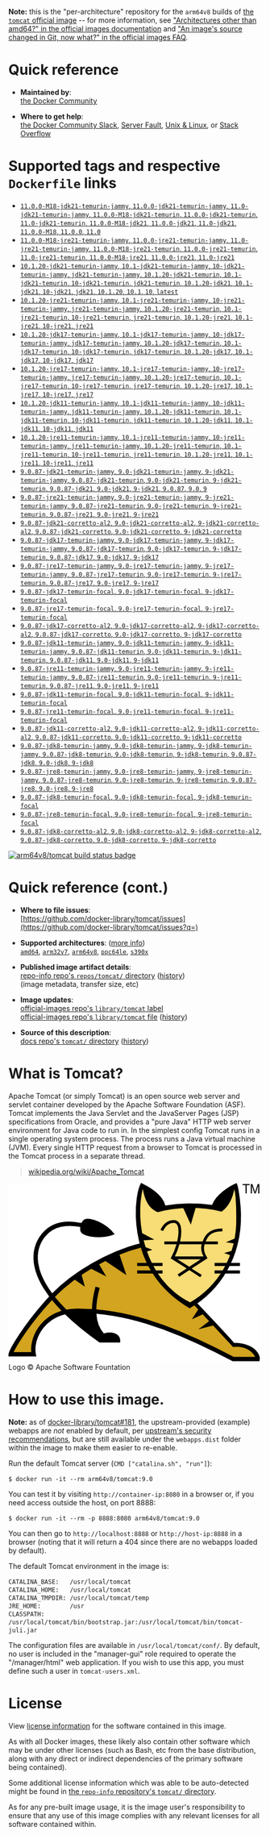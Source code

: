 <!--

********************************************************************************

WARNING:

    DO NOT EDIT "tomcat/README.md"

    IT IS AUTO-GENERATED

    (from the other files in "tomcat/" combined with a set of templates)

********************************************************************************

-->

**Note:** this is the "per-architecture" repository for the `arm64v8` builds of [the `tomcat` official image](https://hub.docker.com/_/tomcat) -- for more information, see ["Architectures other than amd64?" in the official images documentation](https://github.com/docker-library/official-images#architectures-other-than-amd64) and ["An image's source changed in Git, now what?" in the official images FAQ](https://github.com/docker-library/faq#an-images-source-changed-in-git-now-what).

# Quick reference

-	**Maintained by**:  
	[the Docker Community](https://github.com/docker-library/tomcat)

-	**Where to get help**:  
	[the Docker Community Slack](https://dockr.ly/comm-slack), [Server Fault](https://serverfault.com/help/on-topic), [Unix & Linux](https://unix.stackexchange.com/help/on-topic), or [Stack Overflow](https://stackoverflow.com/help/on-topic)

# Supported tags and respective `Dockerfile` links

-	[`11.0.0-M18-jdk21-temurin-jammy`, `11.0.0-jdk21-temurin-jammy`, `11.0-jdk21-temurin-jammy`, `11.0.0-M18-jdk21-temurin`, `11.0.0-jdk21-temurin`, `11.0-jdk21-temurin`, `11.0.0-M18-jdk21`, `11.0.0-jdk21`, `11.0-jdk21`, `11.0.0-M18`, `11.0.0`, `11.0`](https://github.com/docker-library/tomcat/blob/f39dae10107006e115fc0e58a0117fbe5b57cf4d/11.0/jdk21/temurin-jammy/Dockerfile)
-	[`11.0.0-M18-jre21-temurin-jammy`, `11.0.0-jre21-temurin-jammy`, `11.0-jre21-temurin-jammy`, `11.0.0-M18-jre21-temurin`, `11.0.0-jre21-temurin`, `11.0-jre21-temurin`, `11.0.0-M18-jre21`, `11.0.0-jre21`, `11.0-jre21`](https://github.com/docker-library/tomcat/blob/f39dae10107006e115fc0e58a0117fbe5b57cf4d/11.0/jre21/temurin-jammy/Dockerfile)
-	[`10.1.20-jdk21-temurin-jammy`, `10.1-jdk21-temurin-jammy`, `10-jdk21-temurin-jammy`, `jdk21-temurin-jammy`, `10.1.20-jdk21-temurin`, `10.1-jdk21-temurin`, `10-jdk21-temurin`, `jdk21-temurin`, `10.1.20-jdk21`, `10.1-jdk21`, `10-jdk21`, `jdk21`, `10.1.20`, `10.1`, `10`, `latest`](https://github.com/docker-library/tomcat/blob/76e168eaafd429d0323cdcdc020d1340315518e6/10.1/jdk21/temurin-jammy/Dockerfile)
-	[`10.1.20-jre21-temurin-jammy`, `10.1-jre21-temurin-jammy`, `10-jre21-temurin-jammy`, `jre21-temurin-jammy`, `10.1.20-jre21-temurin`, `10.1-jre21-temurin`, `10-jre21-temurin`, `jre21-temurin`, `10.1.20-jre21`, `10.1-jre21`, `10-jre21`, `jre21`](https://github.com/docker-library/tomcat/blob/76e168eaafd429d0323cdcdc020d1340315518e6/10.1/jre21/temurin-jammy/Dockerfile)
-	[`10.1.20-jdk17-temurin-jammy`, `10.1-jdk17-temurin-jammy`, `10-jdk17-temurin-jammy`, `jdk17-temurin-jammy`, `10.1.20-jdk17-temurin`, `10.1-jdk17-temurin`, `10-jdk17-temurin`, `jdk17-temurin`, `10.1.20-jdk17`, `10.1-jdk17`, `10-jdk17`, `jdk17`](https://github.com/docker-library/tomcat/blob/76e168eaafd429d0323cdcdc020d1340315518e6/10.1/jdk17/temurin-jammy/Dockerfile)
-	[`10.1.20-jre17-temurin-jammy`, `10.1-jre17-temurin-jammy`, `10-jre17-temurin-jammy`, `jre17-temurin-jammy`, `10.1.20-jre17-temurin`, `10.1-jre17-temurin`, `10-jre17-temurin`, `jre17-temurin`, `10.1.20-jre17`, `10.1-jre17`, `10-jre17`, `jre17`](https://github.com/docker-library/tomcat/blob/76e168eaafd429d0323cdcdc020d1340315518e6/10.1/jre17/temurin-jammy/Dockerfile)
-	[`10.1.20-jdk11-temurin-jammy`, `10.1-jdk11-temurin-jammy`, `10-jdk11-temurin-jammy`, `jdk11-temurin-jammy`, `10.1.20-jdk11-temurin`, `10.1-jdk11-temurin`, `10-jdk11-temurin`, `jdk11-temurin`, `10.1.20-jdk11`, `10.1-jdk11`, `10-jdk11`, `jdk11`](https://github.com/docker-library/tomcat/blob/76e168eaafd429d0323cdcdc020d1340315518e6/10.1/jdk11/temurin-jammy/Dockerfile)
-	[`10.1.20-jre11-temurin-jammy`, `10.1-jre11-temurin-jammy`, `10-jre11-temurin-jammy`, `jre11-temurin-jammy`, `10.1.20-jre11-temurin`, `10.1-jre11-temurin`, `10-jre11-temurin`, `jre11-temurin`, `10.1.20-jre11`, `10.1-jre11`, `10-jre11`, `jre11`](https://github.com/docker-library/tomcat/blob/76e168eaafd429d0323cdcdc020d1340315518e6/10.1/jre11/temurin-jammy/Dockerfile)
-	[`9.0.87-jdk21-temurin-jammy`, `9.0-jdk21-temurin-jammy`, `9-jdk21-temurin-jammy`, `9.0.87-jdk21-temurin`, `9.0-jdk21-temurin`, `9-jdk21-temurin`, `9.0.87-jdk21`, `9.0-jdk21`, `9-jdk21`, `9.0.87`, `9.0`, `9`](https://github.com/docker-library/tomcat/blob/3ca04782a5cc623bda70cd002ec9577f7ae7b1b9/9.0/jdk21/temurin-jammy/Dockerfile)
-	[`9.0.87-jre21-temurin-jammy`, `9.0-jre21-temurin-jammy`, `9-jre21-temurin-jammy`, `9.0.87-jre21-temurin`, `9.0-jre21-temurin`, `9-jre21-temurin`, `9.0.87-jre21`, `9.0-jre21`, `9-jre21`](https://github.com/docker-library/tomcat/blob/3ca04782a5cc623bda70cd002ec9577f7ae7b1b9/9.0/jre21/temurin-jammy/Dockerfile)
-	[`9.0.87-jdk21-corretto-al2`, `9.0-jdk21-corretto-al2`, `9-jdk21-corretto-al2`, `9.0.87-jdk21-corretto`, `9.0-jdk21-corretto`, `9-jdk21-corretto`](https://github.com/docker-library/tomcat/blob/3ca04782a5cc623bda70cd002ec9577f7ae7b1b9/9.0/jdk21/corretto-al2/Dockerfile)
-	[`9.0.87-jdk17-temurin-jammy`, `9.0-jdk17-temurin-jammy`, `9-jdk17-temurin-jammy`, `9.0.87-jdk17-temurin`, `9.0-jdk17-temurin`, `9-jdk17-temurin`, `9.0.87-jdk17`, `9.0-jdk17`, `9-jdk17`](https://github.com/docker-library/tomcat/blob/3ca04782a5cc623bda70cd002ec9577f7ae7b1b9/9.0/jdk17/temurin-jammy/Dockerfile)
-	[`9.0.87-jre17-temurin-jammy`, `9.0-jre17-temurin-jammy`, `9-jre17-temurin-jammy`, `9.0.87-jre17-temurin`, `9.0-jre17-temurin`, `9-jre17-temurin`, `9.0.87-jre17`, `9.0-jre17`, `9-jre17`](https://github.com/docker-library/tomcat/blob/3ca04782a5cc623bda70cd002ec9577f7ae7b1b9/9.0/jre17/temurin-jammy/Dockerfile)
-	[`9.0.87-jdk17-temurin-focal`, `9.0-jdk17-temurin-focal`, `9-jdk17-temurin-focal`](https://github.com/docker-library/tomcat/blob/3ca04782a5cc623bda70cd002ec9577f7ae7b1b9/9.0/jdk17/temurin-focal/Dockerfile)
-	[`9.0.87-jre17-temurin-focal`, `9.0-jre17-temurin-focal`, `9-jre17-temurin-focal`](https://github.com/docker-library/tomcat/blob/3ca04782a5cc623bda70cd002ec9577f7ae7b1b9/9.0/jre17/temurin-focal/Dockerfile)
-	[`9.0.87-jdk17-corretto-al2`, `9.0-jdk17-corretto-al2`, `9-jdk17-corretto-al2`, `9.0.87-jdk17-corretto`, `9.0-jdk17-corretto`, `9-jdk17-corretto`](https://github.com/docker-library/tomcat/blob/3ca04782a5cc623bda70cd002ec9577f7ae7b1b9/9.0/jdk17/corretto-al2/Dockerfile)
-	[`9.0.87-jdk11-temurin-jammy`, `9.0-jdk11-temurin-jammy`, `9-jdk11-temurin-jammy`, `9.0.87-jdk11-temurin`, `9.0-jdk11-temurin`, `9-jdk11-temurin`, `9.0.87-jdk11`, `9.0-jdk11`, `9-jdk11`](https://github.com/docker-library/tomcat/blob/3ca04782a5cc623bda70cd002ec9577f7ae7b1b9/9.0/jdk11/temurin-jammy/Dockerfile)
-	[`9.0.87-jre11-temurin-jammy`, `9.0-jre11-temurin-jammy`, `9-jre11-temurin-jammy`, `9.0.87-jre11-temurin`, `9.0-jre11-temurin`, `9-jre11-temurin`, `9.0.87-jre11`, `9.0-jre11`, `9-jre11`](https://github.com/docker-library/tomcat/blob/3ca04782a5cc623bda70cd002ec9577f7ae7b1b9/9.0/jre11/temurin-jammy/Dockerfile)
-	[`9.0.87-jdk11-temurin-focal`, `9.0-jdk11-temurin-focal`, `9-jdk11-temurin-focal`](https://github.com/docker-library/tomcat/blob/3ca04782a5cc623bda70cd002ec9577f7ae7b1b9/9.0/jdk11/temurin-focal/Dockerfile)
-	[`9.0.87-jre11-temurin-focal`, `9.0-jre11-temurin-focal`, `9-jre11-temurin-focal`](https://github.com/docker-library/tomcat/blob/3ca04782a5cc623bda70cd002ec9577f7ae7b1b9/9.0/jre11/temurin-focal/Dockerfile)
-	[`9.0.87-jdk11-corretto-al2`, `9.0-jdk11-corretto-al2`, `9-jdk11-corretto-al2`, `9.0.87-jdk11-corretto`, `9.0-jdk11-corretto`, `9-jdk11-corretto`](https://github.com/docker-library/tomcat/blob/3ca04782a5cc623bda70cd002ec9577f7ae7b1b9/9.0/jdk11/corretto-al2/Dockerfile)
-	[`9.0.87-jdk8-temurin-jammy`, `9.0-jdk8-temurin-jammy`, `9-jdk8-temurin-jammy`, `9.0.87-jdk8-temurin`, `9.0-jdk8-temurin`, `9-jdk8-temurin`, `9.0.87-jdk8`, `9.0-jdk8`, `9-jdk8`](https://github.com/docker-library/tomcat/blob/3ca04782a5cc623bda70cd002ec9577f7ae7b1b9/9.0/jdk8/temurin-jammy/Dockerfile)
-	[`9.0.87-jre8-temurin-jammy`, `9.0-jre8-temurin-jammy`, `9-jre8-temurin-jammy`, `9.0.87-jre8-temurin`, `9.0-jre8-temurin`, `9-jre8-temurin`, `9.0.87-jre8`, `9.0-jre8`, `9-jre8`](https://github.com/docker-library/tomcat/blob/3ca04782a5cc623bda70cd002ec9577f7ae7b1b9/9.0/jre8/temurin-jammy/Dockerfile)
-	[`9.0.87-jdk8-temurin-focal`, `9.0-jdk8-temurin-focal`, `9-jdk8-temurin-focal`](https://github.com/docker-library/tomcat/blob/3ca04782a5cc623bda70cd002ec9577f7ae7b1b9/9.0/jdk8/temurin-focal/Dockerfile)
-	[`9.0.87-jre8-temurin-focal`, `9.0-jre8-temurin-focal`, `9-jre8-temurin-focal`](https://github.com/docker-library/tomcat/blob/3ca04782a5cc623bda70cd002ec9577f7ae7b1b9/9.0/jre8/temurin-focal/Dockerfile)
-	[`9.0.87-jdk8-corretto-al2`, `9.0-jdk8-corretto-al2`, `9-jdk8-corretto-al2`, `9.0.87-jdk8-corretto`, `9.0-jdk8-corretto`, `9-jdk8-corretto`](https://github.com/docker-library/tomcat/blob/3ca04782a5cc623bda70cd002ec9577f7ae7b1b9/9.0/jdk8/corretto-al2/Dockerfile)

[![arm64v8/tomcat build status badge](https://img.shields.io/jenkins/s/https/doi-janky.infosiftr.net/job/multiarch/job/arm64v8/job/tomcat.svg?label=arm64v8/tomcat%20%20build%20job)](https://doi-janky.infosiftr.net/job/multiarch/job/arm64v8/job/tomcat/)

# Quick reference (cont.)

-	**Where to file issues**:  
	[https://github.com/docker-library/tomcat/issues](https://github.com/docker-library/tomcat/issues?q=)

-	**Supported architectures**: ([more info](https://github.com/docker-library/official-images#architectures-other-than-amd64))  
	[`amd64`](https://hub.docker.com/r/amd64/tomcat/), [`arm32v7`](https://hub.docker.com/r/arm32v7/tomcat/), [`arm64v8`](https://hub.docker.com/r/arm64v8/tomcat/), [`ppc64le`](https://hub.docker.com/r/ppc64le/tomcat/), [`s390x`](https://hub.docker.com/r/s390x/tomcat/)

-	**Published image artifact details**:  
	[repo-info repo's `repos/tomcat/` directory](https://github.com/docker-library/repo-info/blob/master/repos/tomcat) ([history](https://github.com/docker-library/repo-info/commits/master/repos/tomcat))  
	(image metadata, transfer size, etc)

-	**Image updates**:  
	[official-images repo's `library/tomcat` label](https://github.com/docker-library/official-images/issues?q=label%3Alibrary%2Ftomcat)  
	[official-images repo's `library/tomcat` file](https://github.com/docker-library/official-images/blob/master/library/tomcat) ([history](https://github.com/docker-library/official-images/commits/master/library/tomcat))

-	**Source of this description**:  
	[docs repo's `tomcat/` directory](https://github.com/docker-library/docs/tree/master/tomcat) ([history](https://github.com/docker-library/docs/commits/master/tomcat))

# What is Tomcat?

Apache Tomcat (or simply Tomcat) is an open source web server and servlet container developed by the Apache Software Foundation (ASF). Tomcat implements the Java Servlet and the JavaServer Pages (JSP) specifications from Oracle, and provides a "pure Java" HTTP web server environment for Java code to run in. In the simplest config Tomcat runs in a single operating system process. The process runs a Java virtual machine (JVM). Every single HTTP request from a browser to Tomcat is processed in the Tomcat process in a separate thread.

> [wikipedia.org/wiki/Apache_Tomcat](https://en.wikipedia.org/wiki/Apache_Tomcat)

![logo](https://raw.githubusercontent.com/docker-library/docs/8e31eb93a02d504d0cfe1da435aa31b377fc627d/tomcat/logo.png)Logo &copy; Apache Software Fountation

# How to use this image.

**Note:** as of [docker-library/tomcat#181](https://github.com/docker-library/tomcat/pull/181), the upstream-provided (example) webapps are *not* enabled by default, per [upstream's security recommendations](https://tomcat.apache.org/tomcat-9.0-doc/security-howto.html#Default_web_applications), but are still available under the `webapps.dist` folder within the image to make them easier to re-enable.

Run the default Tomcat server (`CMD ["catalina.sh", "run"]`):

```console
$ docker run -it --rm arm64v8/tomcat:9.0
```

You can test it by visiting `http://container-ip:8080` in a browser or, if you need access outside the host, on port 8888:

```console
$ docker run -it --rm -p 8888:8080 arm64v8/tomcat:9.0
```

You can then go to `http://localhost:8888` or `http://host-ip:8888` in a browser (noting that it will return a 404 since there are no webapps loaded by default).

The default Tomcat environment in the image is:

	CATALINA_BASE:   /usr/local/tomcat
	CATALINA_HOME:   /usr/local/tomcat
	CATALINA_TMPDIR: /usr/local/tomcat/temp
	JRE_HOME:        /usr
	CLASSPATH:       /usr/local/tomcat/bin/bootstrap.jar:/usr/local/tomcat/bin/tomcat-juli.jar

The configuration files are available in `/usr/local/tomcat/conf/`. By default, no user is included in the "manager-gui" role required to operate the "/manager/html" web application. If you wish to use this app, you must define such a user in `tomcat-users.xml`.

# License

View [license information](https://www.apache.org/licenses/LICENSE-2.0) for the software contained in this image.

As with all Docker images, these likely also contain other software which may be under other licenses (such as Bash, etc from the base distribution, along with any direct or indirect dependencies of the primary software being contained).

Some additional license information which was able to be auto-detected might be found in [the `repo-info` repository's `tomcat/` directory](https://github.com/docker-library/repo-info/tree/master/repos/tomcat).

As for any pre-built image usage, it is the image user's responsibility to ensure that any use of this image complies with any relevant licenses for all software contained within.

